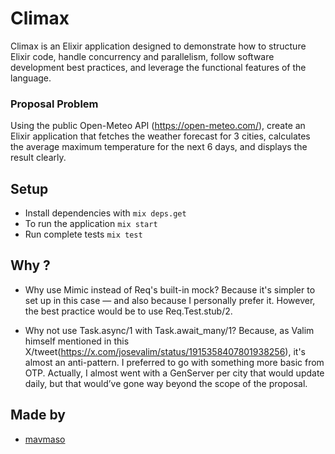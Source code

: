 # Climax
  Climax is an Elixir application designed to demonstrate how to structure Elixir code, handle concurrency and parallelism, follow software development best practices, and leverage the functional features of the language.

### Proposal Problem

  Using the public Open-Meteo API (https://open-meteo.com/), create an Elixir application that fetches the weather forecast for 3 cities, calculates the average maximum temperature for the next 6 days, and displays the result clearly.

## Setup

- Install dependencies with `mix deps.get`
- To run the application `mix start`
- Run complete tests `mix test`

## Why ?

 - Why use Mimic instead of Req's built-in mock?
Because it's simpler to set up in this case — and also because I personally prefer it. However, the best practice would be to use Req.Test.stub/2.

 - Why not use Task.async/1 with Task.await_many/1?
Because, as Valim himself mentioned in this X/tweet(https://x.com/josevalim/status/1915358407801938256), it's almost an anti-pattern. I preferred to go with something more basic from OTP.
Actually, I almost went with a GenServer per city that would update daily, but that would’ve gone way beyond the scope of the proposal.

## Made by

 - [mavmaso](https://github.com/mavmaso)

